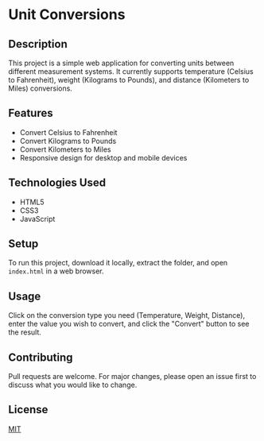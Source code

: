 # Unit Conversions

## Description
This project is a simple web application for converting units between different measurement systems. It currently supports temperature (Celsius to Fahrenheit), weight (Kilograms to Pounds), and distance (Kilometers to Miles) conversions.

## Features
- Convert Celsius to Fahrenheit
- Convert Kilograms to Pounds
- Convert Kilometers to Miles
- Responsive design for desktop and mobile devices

## Technologies Used
- HTML5
- CSS3
- JavaScript

## Setup
To run this project, download it locally, extract the folder, and open `index.html` in a web browser.

## Usage
Click on the conversion type you need (Temperature, Weight, Distance), enter the value you wish to convert, and click the "Convert" button to see the result.

## Contributing
Pull requests are welcome. For major changes, please open an issue first to discuss what you would like to change.

## License
[MIT](https://choosealicense.com/licenses/mit/)
